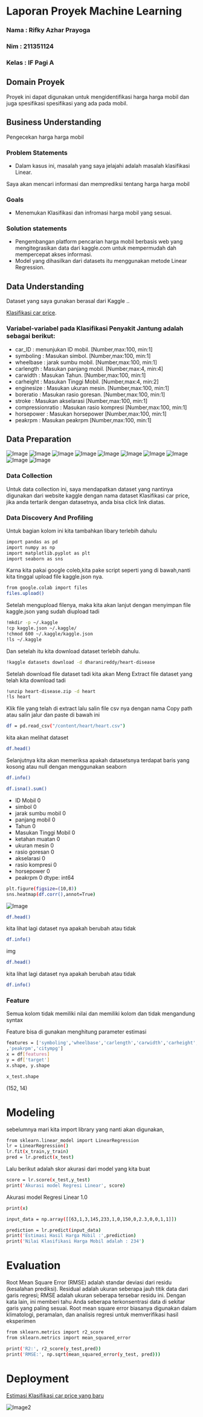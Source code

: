 # Laporan Proyek Machine Learning

### Nama : Rifky Azhar Prayoga

### Nim : 211351124

### Kelas : IF Pagi A

## Domain Proyek

Proyek ini dapat digunakan untuk mengidentifikasi 
harga harga mobil dan juga spesifikasi spesifikasi yang ada pada mobil.

## Business Understanding

Pengecekan harga harga mobil

### Problem Statements

- Dalam kasus ini, masalah yang saya jelajahi adalah masalah klasifikasi Linear.

Saya akan mencari informasi dan memprediksi tentang harga harga mobil

### Goals

- Menemukan Klasifikasi dan infromasi harga mobil yang sesuai.

### Solution statements

- Pengembangan platform pencarian harga mobil berbasis web yang mengitegrasikan data dari kaggle.com untuk mempermudah dah mempercepat akses informasi.
- Model yang dihasilkan dari datasets itu menggunakan metode Linear Regression.

## Data Understanding

Dataset yang saya gunakan berasal dari Kaggle ..<br>

[Klasifikasi car price](https://www.kaggle.com/datasets/ashydv/car-price-prediction).

### Variabel-variabel pada Klasifikasi Penyakit Jantung adalah sebagai berikut:

- car_ID : menunjukan ID mobil. [Number,max:100, min:1]
- symboling : Masukan simbol. [Number,max:100, min:1]
- wheelbase : jarak sumbu mobil. [Number,max:100, min:1]
- carlength : Masukan panjang mobil. [Number,max:4, min:4] 
- carwidth : Masukan Tahun. [Number,max:100, min:1]
- carheight : Masukan Tinggi Mobil. [Number,max:4, min:2]
- enginesize : Masukan ukuran mesin. [Number,max:100, min:1] 
- boreratio : Masukan rasio goresan. [Number,max:100, min:1]
- stroke : Masukan akselarasi [Number,max:100, min:1]
- compressionratio : Masukan rasio kompresi [Number,max:100, min:1]
- horsepower : Masukan horsepower [Number,max:100, min:1]
- peakrpm : Masukan peakrpm [Number,max:100, min:1]

## Data Preparation
![Image](EDA1.png) ![Image](EDA2.png)
![Image](EDA3.png) ![Image](EDA4.png)
![Image](EDA5.png) ![Image](EDA6.png)
![Image](EDA7.png) ![Image](EDAA.png)
![Image](EDAA1.png) ![Image](EDAA2.png)

### Data Collection

Untuk data collection ini, saya mendapatkan dataset yang nantinya digunakan dari website kaggle dengan nama dataset Klasifikasi car price, jika anda tertarik dengan datasetnya, anda bisa click link diatas.

### Data Discovery And Profiling

Untuk bagian kolom ini kita tambahkan libary terlebih dahulu

```bash
import pandas as pd
import numpy as np
import matplotlib.pyplot as plt
import seaborn as sns
```

Karna kita pakai google coleb,kita pake script seperti yang di bawah,nanti kita tinggal upload file kaggle.json nya.

```bash
from google.colab import files
files.upload()
```

Setelah mengupload filenya, maka kita akan lanjut dengan menyimpan file kaggle.json yang sudah diupload tadi

```bash
!mkdir -p ~/.kaggle
!cp kaggle.json ~/.kaggle/
!chmod 600 ~/.kaggle/kaggle.json
!ls ~/.kaggle
```

Dan setelah itu kita download dataset terlebih dahulu.

```bash
!kaggle datasets download -d dharanireddy/heart-disease
```

Setelah download file dataset tadi kita akan Meng Extract file dataset yang telah kita download tadi

```bash
!unzip heart-disease.zip -d heart
!ls heart
```

Klik file yang telah di extract lalu salin file csv nya dengan nama Copy path atau salin jalur dan paste di bawah ini

```bash
df = pd.read_csv("/content/heart/heart.csv")
```

kita akan melihat dataset

```bash
df.head()
```

Selanjutnya kita akan memeriksa apakah datasetsnya terdapat baris yang kosong atau null dengan menggunakan seaborn

```bash
df.info()
```

```bash
df.isna().sum()
```

- ID Mobil 0
- simbol 0
- jarak sumbu mobil 0
- panjang mobil 0
- Tahun 0
- Masukan Tinggi Mobil 0
- ketahan muatan 0
- ukuran mesin 0
- rasio goresan 0
- akselarasi 0
- rasio kompresi 0
- horsepower 0
- peakrpm 0
  dtype: int64

```bash
plt.figure(figsize=(10,8))
sns.heatmap(df.corr(),annot=True)
```

![Image](R3.png)

```bash
df.head()
```

kita lihat lagi dataset nya apakah berubah atau tidak

```bash
df.info()
```
img


```bash
df.head()
```

kita lihat lagi dataset nya apakah berubah atau tidak

```bash
df.info()
```

### Feature

Semua kolom tidak memiliki nilai dan memiliki kolom dan tidak mengandung syntax

Feature bisa di gunakan menghitung parameter estimasi

```bash
features = ['symboling','wheelbase','carlength','carwidth','carheight','curbweight','enginesize','boreratio',' stroke','compressionratio','horsepower'
,'peakrpm','citympg']
x = df[features]
y = df['target']
x.shape, y.shape
```

```bash
x_test.shape
```

(152, 14)

# Modeling

sebelumnya mari kita import library yang nanti akan digunakan,

```bash
from sklearn.linear_model import LinearRegression
lr = LinearRegression()
lr.fit(x_train,y_train)
pred = lr.predict(x_test)
```

Lalu berikut adalah skor akurasi dari model yang kita buat

```bash
score = lr.score(x_test,y_test)
print('Akurasi model Regresi Linear', score)
```

Akurasi model Regresi Linear 1.0

```bash
print(x)
```

```bash
input_data = np.array([[63,1,3,145,233,1,0,150,0,2.3,0,0,1,1]])

prediction = lr.predict(input_data)
print('Estimasi Hasil Harga Mobil :',prediction)
print('Nilai Klasifikasi Harga Mobil adalah : 234')
```

# Evaluation

Root Mean Square Error (RMSE) adalah standar deviasi dari residu (kesalahan prediksi). Residual adalah ukuran seberapa jauh titik data dari garis regresi; RMSE adalah ukuran seberapa tersebar residu ini. Dengan kata lain, ini memberi tahu Anda seberapa terkonsentrasi data di sekitar garis yang paling sesuai. Root mean square error biasanya digunakan dalam klimatologi, peramalan, dan analisis regresi untuk memverifikasi hasil eksperimen

```bash
from sklearn.metrics import r2_score
from sklearn.metrics import mean_squared_error

print('R2:', r2_score(y_test,pred))
print('RMSE:', np.sqrt(mean_squared_error(y_test, pred)))
```

# Deployment

[Estimasi Klasifikasi car price yang baru](https://app-carprice-mu9c3znrlryfx4zaa8ryg7.streamlit.app/)

![Image2](R2.png)